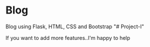 # Blog 
 Blog using Flask, HTML, CSS and Bootstrap
"# Project-I" 
 
 If you want to add more features..I'm happy to help
